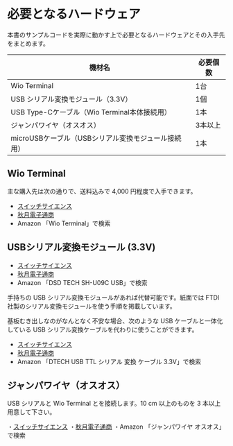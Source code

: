 # 必要となるハードウェア

本書のサンプルコードを実際に動かす上で必要となるハードウェアとその入手先をまとめます。

| 機材名 | 必要個数 |
| --- | --- |
| Wio Terminal | 1台 |
| USB シリアル変換モジュール（3.3V） | 1個 |
| USB Type-Cケーブル（Wio Terminal本体接続用） | 1本 |
| ジャンパワイヤ（オスオス） | 3本以上 |
| microUSBケーブル（USBシリアル変換モジュール接続用） | 1本 |

## Wio Terminal

主な購入先は次の通りで、送料込みで 4,000 円程度で入手できます。
- [スイッチサイエンス](https://www.switch-science.com/catalog/6360/)
- [秋月電子通商](https://akizukidenshi.com/catalog/g/gM-15275/)
- Amazon 「Wio Terminal」で検索

## USBシリアル変換モジュール (3.3V)

- [スイッチサイエンス](https://www.switch-science.com/catalog/2782/)
- [秋月電子通商](https://akizukidenshi.com/catalog/g/gM-11007/)
- Amazon 「DSD TECH SH-U09C USB」で検索

手持ちの USB シリアル変換モジュールがあれば代替可能です。紙面では FTDI 社製のシリアル変換モジュールを使う手順を掲載しています。

基板むき出しなのがなんとなく不安な場合、次のような USB ケーブルと一体化している USB シリアル変換ケーブルを代わりに使うことができます。

- [スイッチサイエンス](https://www.switch-science.com/catalog/3977/)
- [秋月電子通商](https://akizukidenshi.com/catalog/g/gM-05840/)
- Amazon 「DTECH USB TTL シリアル 変換 ケーブル 3.3V」で検索

## ジャンパワイヤ（オスオス）

USB シリアルと Wio Terminal とを接続します。10 cm 以上のものを 3 本以上用意して下さい。

・[スイッチサイエンス](https://www.switch-science.com/catalog/57/)
・[秋月電子通商](https://akizukidenshi.com/catalog/g/gC-05371/)
・Amazon 「ジャンパワイヤ オスオス」で検索
